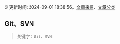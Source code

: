 :alarm_clock: 更新时间: 2024-09-01 18:38:56。[文章来源](/README.md)、[文章分类](/TAGS.md)

## Git、SVN


> 关键字：`Git`、`SVN`



